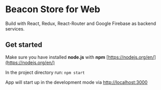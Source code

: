 # Beacon Store for Web

Build with React, Redux, React-Router and Google Firebase as backend services.

## Get started

Make sure you have installed **node.js** with **npm** [https://nodejs.org/en/](https://nodejs.org/en/)

In the project directory run: `npm start`

App will start up in the development mode via [http://localhost:3000](http://localhost:3000)
